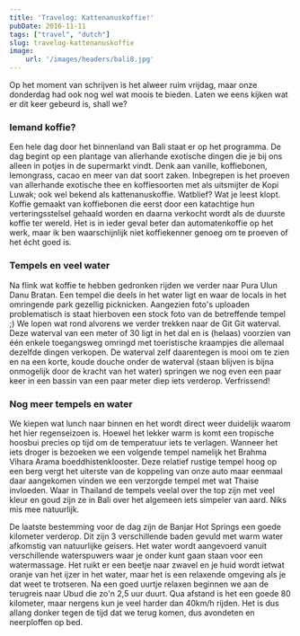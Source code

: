 ```yaml
---
title: 'Travelog: Kattenanuskoffie!'
pubDate: 2016-11-11
tags: ["travel", "dutch"]
slug: travelog-kattenanuskoffie
image: 
    url: '/images/headers/bali8.jpg'
---
```


Op het moment van schrijven is het alweer ruim vrijdag, maar onze donderdag had ook nog wel wat moois te bieden. Laten we eens kijken wat er dit keer gebeurd is, shall we?

### Iemand koffie?

Een hele dag door het binnenland van Bali staat er op het programma. De dag begint op een plantage van allerhande exotische dingen die je bij ons alleen in potjes in de supermarkt vindt. Denk aan vanille, koffiebonen, lemongrass, cacao en meer van dat soort zaken. Inbegrepen is het proeven van allerhande exotische thee en koffiesoorten met als uitsmijter de Kopi Luwak; ook wel bekend als kattenanuskoffie. Watblief? Wat je leest klopt. Koffie gemaakt van koffiebonen die eerst door een katachtige hun verteringsstelsel gehaald worden en daarna verkocht wordt als de duurste koffie ter wereld. Het is in ieder geval beter dan automatenkoffie op het werk, maar ik ben waarschijnlijk niet koffiekenner genoeg om te proeven of het écht goed is.

### Tempels en veel water

Na flink wat koffie te hebben gedronken rijden we verder naar Pura Ulun Danu Bratan. Een tempel die deels in het water ligt en waar de locals in het omringende park gezellig picknicken. Aangezien foto's uploaden problematisch is staat hierboven een stock foto van de betreffende tempel ;) We lopen wat rond alvorens we verder trekken naar de Git Git waterval. Deze waterval van een meter of 30 ligt in het dal en is (helaas) voorzien van één enkele toegangsweg omringd met toeristische kraampjes die allemaal dezelfde dingen verkopen. De waterval zelf daarentegen is mooi om te zien en na een korte, koude douche onder de waterval (staan blijven is bijna onmogelijk door de kracht van het water) springen we nog even een paar keer in een bassin van een paar meter diep iets verderop. Verfrissend!

### Nog meer tempels en water

We kiepen wat lunch naar binnen en het wordt direct weer duidelijk waarom het hier regenseizoen is. Hoewel het lekker warm is komt een tropische hoosbui precies op tijd om de temperatuur iets te verlagen. Wanneer het iets droger is bezoeken we een volgende tempel namelijk het Brahma Vihara Arama boeddhistenklooster. Deze relatief rustige tempel hoog op een berg vergt het uiterste van de koppeling van onze auto maar eenmaal daar aangekomen vinden we een verzorgde tempel met wat Thaise invloeden. Waar in Thailand de tempels veelal over the top zijn met veel kleur en goud zijn ze in Bali over het algemeen iets simpeler van aard. Niks mis mee natuurlijk.

De laatste bestemming voor de dag zijn de Banjar Hot Springs een goede kilometer verderop. Dit zijn 3 verschillende baden gevuld met warm water afkomstig van natuurlijke geisers. Het water wordt aangevoerd vanuit verschillende waterspuwers waar je onder kunt gaan staan voor een watermassage. Het ruikt er een beetje naar zwavel en je huid wordt ietwat oranje van het ijzer in het water, maar het is een relaxende omgeving als je dat weet te trotseren. Na een goed uurtje relaxen beginnen we aan de terugreis naar Ubud die zo'n 2,5 uur duurt. Qua afstand is het een goede 80 kilometer, maar nergens kun je veel harder dan 40km/h rijden. Het is dus allang donker tegen de tijd dat we terug komen, dus avondeten en neerploffen op bed.
